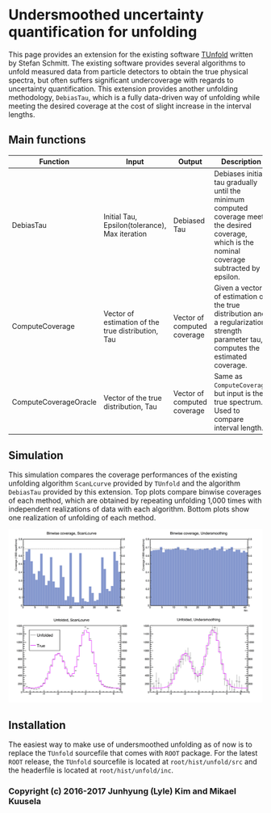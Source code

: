 # Undersmoothed uncertainty quantification for unfolding    

This page provides an extension for the existing software [TUnfold](https://www.desy.de/~sschmitt/tunfold.html) written by Stefan Schmitt. The existing software provides several algorithms to unfold measured data from particle detectors to obtain the true physical spectra, but often suffers significant undercoverage with regards to uncertainty quantification. This extension provides another unfolding methodology, `DebiasTau`, which is a fully data-driven way of unfolding while meeting the desired coverage at the cost of slight increase in the interval lengths.

## Main functions

| Function | Input | Output | Description |
| --- | --- | --- | --- |
| DebiasTau | Initial Tau, Epsilon(tolerance), Max iteration | Debiased Tau | Debiases initial tau gradually until the minimum computed coverage meets the desired coverage, which is the nominal coverage subtracted by epsilon. |
| ComputeCoverage | Vector of estimation of the true distribution, Tau | Vector of computed coverage | Given a vector of estimation of the true distribution and a regularization strength parameter tau, computes the estimated coverage. |
| ComputeCoverageOracle | Vector of the true distribution, Tau | Vector of computed coverage | Same as `ComputeCoverage` but input is the true spectrum. Used to compare interval length. |


## Simulation

This simulation compares the coverage performances of the existing unfolding algorithm `ScanLcurve` provided by `TUnfold` and the algorithm `DebiasTau` provided by this extension. Top plots compare binwise coverages of each method, which are obtained by repeating unfolding 1,000 times with independent realizations of data with each algorithm. Bottom plots show one realization of unfolding of each method.

![Simulation](debiasTauSimulation.png)

## Installation
The easiest way to make use of undersmoothed unfolding as of now is to replace the `TUnfold` sourcefile that comes with `ROOT` package. For the latest `ROOT` release, the `TUnfold` sourcefile is located at `root/hist/unfold/src` and the headerfile is located at `root/hist/unfold/inc`.


### Copyright (c) 2016-2017 Junhyung (Lyle) Kim and Mikael Kuusela
